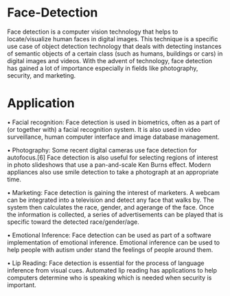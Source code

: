 # Face-Detection
Face detection is a computer vision technology that helps to locate/visualize human faces in digital images. This technique is a specific use case of object detection technology that deals with detecting instances of semantic objects of a certain class (such as humans, buildings or cars) in digital images and videos. With the advent of technology, face detection has gained a lot of importance especially in fields like photography, security, and marketing.

# Application
• Facial recognition: Face detection is used in biometrics, often as a part of (or together with) a facial recognition system. It is also used in video surveillance, human computer interface and image database management.

• Photography: Some recent digital cameras use face detection for autofocus.[6] Face detection is also useful for selecting regions of interest in photo slideshows that use a pan-and-scale Ken Burns effect. Modern appliances also use smile detection to take a photograph at an appropriate time.

• Marketing: Face detection is gaining the interest of marketers. A webcam can be integrated into a television and detect any face that walks by. The system then calculates the race, gender, and agerange of the face. Once the information is collected, a series of advertisements can be played that is specific toward the detected race/gender/age.

• Emotional Inference: Face detection can be used as part of a software implementation of emotional inference. Emotional inference can be used to help people with autism under stand the feelings of people around them.

• Lip Reading: Face detection is essential for the process of language inference from visual cues. Automated lip reading has applications to help computers determine who is speaking which is needed when security is important.
